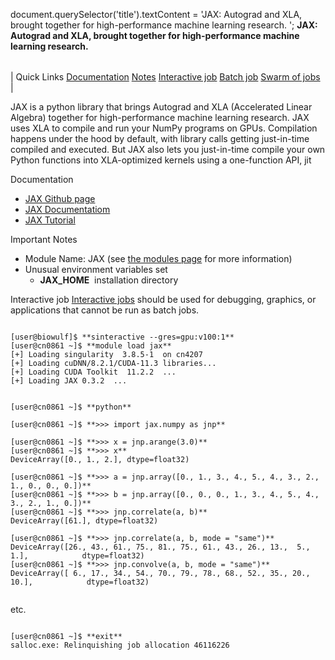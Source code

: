 

document.querySelector('title').textContent = 'JAX: Autograd and XLA, brought together for high-performance machine learning research. ';
**JAX: Autograd and XLA, brought together for high-performance machine learning research.** 


|  |
| --- |
| 
Quick Links
[Documentation](#doc)
[Notes](#notes)
[Interactive job](#int) 
[Batch job](#sbatch) 
[Swarm of jobs](#swarm) 
 |



JAX is a python library that brings Autograd and XLA (Accelerated Linear Algebra) together 
for high-performance machine learning research. 
JAX uses XLA to compile and run your NumPy programs on GPUs. 
Compilation happens under the hood by default, with library calls getting just-in-time compiled and executed. But JAX also lets you just-in-time compile your own Python functions into XLA-optimized kernels using a one-function API, jit



Documentation
* [JAX Github page](https://github.com/google/jax)
* [JAX Documentatiom](https://jax.readthedocs.io/en/latest/notebooks/quickstart.html)
* [JAX Tutorial](https://jax.readthedocs.io/en/latest/jax-101/index.html)


Important Notes
* Module Name: JAX (see [the modules page](https://hpc.nih.gov/apps/modules.html) for more information)
* Unusual environment variables set
	+ **JAX\_HOME**  installation directory



Interactive job
[Interactive jobs](/docs/userguide.html#int) should be used for debugging, graphics, or applications that cannot be run as batch jobs.
  


```

[user@biowulf]$ **sinteractive --gres=gpu:v100:1** 
[user@cn0861 ~]$ **module load jax** 
[+] Loading singularity  3.8.5-1  on cn4207
[+] Loading cuDNN/8.2.1/CUDA-11.3 libraries...
[+] Loading CUDA Toolkit  11.2.2  ...
[+] Loading JAX 0.3.2  ...

```


```

[user@cn0861 ~]$ **python** 

[user@cn0861 ~]$ **>>> import jax.numpy as jnp** 

[user@cn0861 ~]$ **>>> x = jnp.arange(3.0)** 
[user@cn0861 ~]$ **>>> x** 
DeviceArray([0., 1., 2.], dtype=float32)

[user@cn0861 ~]$ **>>> a = jnp.array([0., 1., 3., 4., 5., 4., 3., 2., 1., 0., 0., 0.])** 
[user@cn0861 ~]$ **>>> b = jnp.array([0., 0., 0., 1., 3., 4., 5., 4., 3., 2., 1., 0.])** 
[user@cn0861 ~]$ **>>> jnp.correlate(a, b)** 
DeviceArray([61.], dtype=float32)

[user@cn0861 ~]$ **>>> jnp.correlate(a, b, mode = "same")** 
DeviceArray([26., 43., 61., 75., 81., 75., 61., 43., 26., 13.,  5.,  1.],            dtype=float32)
[user@cn0861 ~]$ **>>> jnp.convolve(a, b, mode = "same")** 
DeviceArray([ 6., 17., 34., 54., 70., 79., 78., 68., 52., 35., 20., 10.],            dtype=float32)


```

etc.


```

[user@cn0861 ~]$ **exit**
salloc.exe: Relinquishing job allocation 46116226

```





